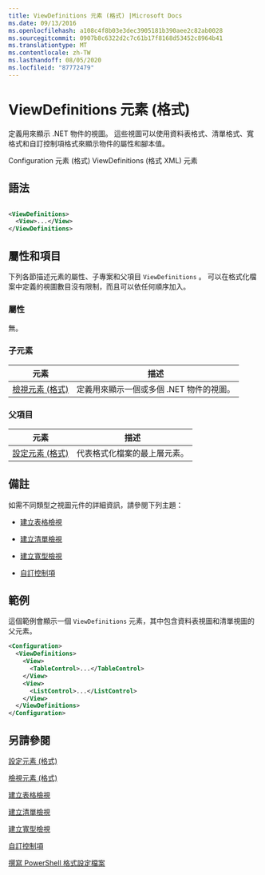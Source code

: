 ```yaml
---
title: ViewDefinitions 元素 (格式) |Microsoft Docs
ms.date: 09/13/2016
ms.openlocfilehash: a108c4f8b03e3dec3905181b390aee2c82ab0028
ms.sourcegitcommit: 0907b8c6322d2c7c61b17f8168d53452c8964b41
ms.translationtype: MT
ms.contentlocale: zh-TW
ms.lasthandoff: 08/05/2020
ms.locfileid: "87772479"
---
```

# <a name="viewdefinitions-element-format"></a>ViewDefinitions 元素 (格式)

定義用來顯示 .NET 物件的視圖。 這些視圖可以使用資料表格式、清單格式、寬格式和自訂控制項格式來顯示物件的屬性和腳本值。

Configuration 元素 (格式) ViewDefinitions (格式 XML) 元素

## <a name="syntax"></a>語法

```xml

<ViewDefinitions>
  <View>...</View>
</ViewDefinitions>
```

## <a name="attributes-and-elements"></a>屬性和項目

下列各節描述元素的屬性、子專案和父項目 `ViewDefinitions` 。 可以在格式化檔案中定義的視圖數目沒有限制，而且可以依任何順序加入。

### <a name="attributes"></a>屬性

無。

### <a name="child-elements"></a>子元素

|元素|描述|
|-------------|-----------------|
|[檢視元素 (格式)](./view-element-format.md)|定義用來顯示一個或多個 .NET 物件的視圖。|

### <a name="parent-elements"></a>父項目

|元素|描述|
|-------------|-----------------|
|[設定元素 (格式)](./configuration-element-format.md)|代表格式化檔案的最上層元素。|

## <a name="remarks"></a>備註

如需不同類型之視圖元件的詳細資訊，請參閱下列主題：

- [建立表格檢視](./creating-a-table-view.md)

- [建立清單檢視](./creating-a-list-view.md)

- [建立寬型檢視](./creating-a-wide-view.md)

- [自訂控制項](./creating-custom-controls.md)

## <a name="example"></a>範例

這個範例會顯示一個 `ViewDefinitions` 元素，其中包含資料表視圖和清單視圖的父元素。

```xml
<Configuration>
  <ViewDefinitions>
    <View>
      <TableControl>...</TableControl>
    </View>
    <View>
      <ListControl>...</ListControl>
    </View>
  </ViewDefinitions>
</Configuration>
```

## <a name="see-also"></a>另請參閱

[設定元素 (格式)](./configuration-element-format.md)

[檢視元素 (格式)](./view-element-format.md)

[建立表格檢視](./creating-a-table-view.md)

[建立清單檢視](./creating-a-list-view.md)

[建立寬型檢視](./creating-a-wide-view.md)

[自訂控制項](./creating-custom-controls.md)

[撰寫 PowerShell 格式設定檔案](./writing-a-powershell-formatting-file.md)
